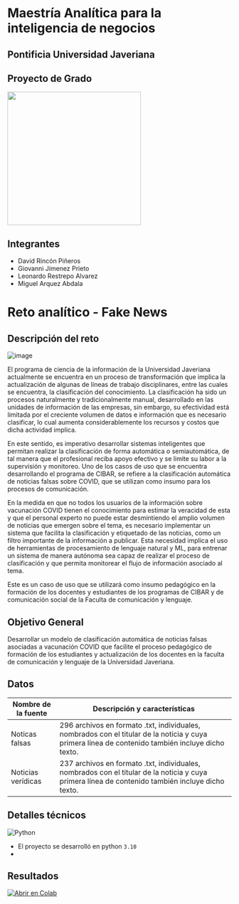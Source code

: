 # Maestría Analítica para la inteligencia de negocios
## Pontificia Universidad Javeriana
## Proyecto de Grado
<img src="https://upload.wikimedia.org/wikipedia/commons/thumb/6/6c/Javeriana.svg/1200px-Javeriana.svg.png" width = "300" class="center" >



## Integrantes

* David Rincón Piñeros
* Giovanni Jímenez Prieto
* Leonardo Restrepo Alvarez
* Miguel Arquez Abdala

# Reto analítico - Fake News

## Descripción del reto

![image](https://user-images.githubusercontent.com/42754537/219545413-5cb09411-b59f-4fa0-a6d9-38e5c68bbd09.png)

El programa de ciencia de la información de la Universidad Javeriana actualmente se encuentra en un proceso de transformación que implica la actualización de algunas de líneas de trabajo disciplinares, entre las cuales se encuentra, la clasificación del conocimiento. La clasificación ha sido un procesos naturalmente y tradicionalmente manual, desarrollado en las unidades de información de las empresas, sin embargo, su efectividad está limitada por el creciente volumen de datos e información que es necesario clasificar, lo cual aumenta considerablemente los recursos y costos que dicha actividad implica.  

En este sentido, es imperativo desarrollar sistemas inteligentes que permitan realizar la clasificación de forma automática o semiautomática, de tal manera que el profesional reciba apoyo efectivo y se limite su labor a la supervisión y monitoreo. Uno de los casos de uso que se encuentra desarrollando el programa de CIBAR, se refiere a la clasificación automática de noticias falsas sobre COVID, que se utilizan como insumo para los procesos de comunicación. 

En la medida en que no todos los usuarios de la información sobre vacunación COVID tienen el conocimiento para estimar la veracidad de esta y que el personal experto no puede estar desmintiendo el amplio volumen de noticias que emergen sobre el tema, es necesario implementar un sistema que facilita la clasificación y etiquetado de las noticias, como un filtro importante de la información a publicar. Esta necesidad implica el uso de herramientas de procesamiento de lenguaje natural y ML, para entrenar un sistema de manera autónoma sea capaz de realizar el proceso de clasificación y que permita monitorear el flujo de información asociado al tema.  

Este es un caso de uso que se utilizará como insumo pedagógico en la formación de los docentes y estudiantes de los programas de CIBAR y de comunicación social de la Faculta de comunicación y lenguaje.  

## Objetivo General

Desarrollar un modelo de clasificación automática de noticias falsas asociadas a vacunación COVID que facilite el proceso pedagógico de formación de los estudiantes y actualización de los docentes en la faculta de comunicación y lenguaje de la Universidad Javeriana.

## Datos

| Nombre de la fuente | Descripción y características  |
| --------------------| -------------------------------|
| Noticas falsas | 296 archivos en formato .txt, individuales, nombrados con el titular de la noticia y cuya primera línea de contenido también incluye dicho texto.  |
| Noticias verídicas  | 237 archivos en formato .txt, individuales, nombrados con el titular de la noticia y cuya primera línea de contenido también incluye dicho texto.  |



## Detalles técnicos
![Python](https://img.shields.io/badge/python-3670A0?style=for-the-badge&logo=python&logoColor=ffdd54)

* El proyecto se desarrolló en python `3.10`
* 

## Resultados

[![Abrir en Colab](https://colab.research.google.com/assets/colab-badge.svg)](https://colab.research.google.com/drive/1O0JwJDY9iK6ctFNng0v03WkwsSOSR3zo?usp=sharing)


